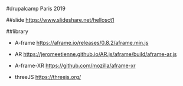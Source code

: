 #drupalcamp Paris 2019


##slide
 https://www.slideshare.net/hellosct1

##library

* A-frame
https://aframe.io/releases/0.8.2/aframe.min.js

* AR
https://jeromeetienne.github.io/AR.js/aframe/build/aframe-ar.js

* A-frame-XR
https://github.com/mozilla/aframe-xr

* threeJS
https://threejs.org/
